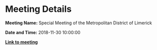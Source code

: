 # Meeting Details

**Meeting Name:** Special Meeting of the Metropolitan District of Limerick

**Date and Time:** 2018-11-30 10:00:00

**<a href="https://www.limerick.ie/council/whats-on/special-meeting-metropolitan-district-limerick-0" target="_blank">Link to meeting</a>**
